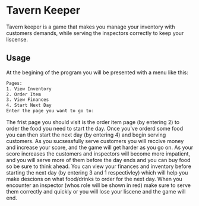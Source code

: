 # Tavern Keeper

Tavern keeper is a game that makes you manage your inventory with customers demands, while serving the inspectors correctly to keep your liscense.

## Usage

At the begining of the program you will be presented with a menu like this:
```bash
Pages:
1. View Inventory
2. Order Item
3. View Finances
4. Start Next Day
Enter the page you want to go to:
```
The frist page you should visit is the order item page (by entering 2) to order the food you need to start the day. Once you've orderd some food you can then start the next day (by entering 4) and begin serving customers. As you sucsessfully serve customers you will reccive money and increase your score, and the game will get harder as you go on. As your score increases the customers and inspectors will become more impatient, and you will serve more of them before the day ends and you can buy food so be sure to think ahead. You can view your finances and inventory before starting the next day (by entering 3 and 1 respectivley) which will help you make descions on what food/drinks to order for the next day. When you encounter an inspector (whos role will be shown in red) make sure to serve them correctly and quickly or you will lose your liscene and the game will end.